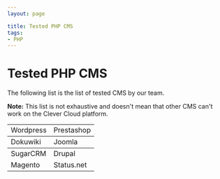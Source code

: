 ```yaml
---
layout: page

title: Tested PHP CMS
tags:
- PHP
---
```


# Tested PHP CMS

The following list is the list of tested CMS by our team.

**Note:** This list is not exhaustive and doesn't mean that other CMS can't work on the Clever Cloud platform.
<div class="">
<table class="table table-bordered">
  <tbody>
    <tr>
      <td>Wordpress</td>
      <td>Prestashop</td>
    </tr>
  </tbody>
  <tbody>
    <tr>
      <td>Dokuwiki</td>
      <td>Joomla</td>
    </tr>
  </tbody>
  <tbody>
    <tr>
      <td>SugarCRM</td>
      <td>Drupal</td>
    </tr>
    <tr>
      <td>Magento</td>
      <td>Status.net</td>
  </tr>
  </tbody>
</table>
</div>